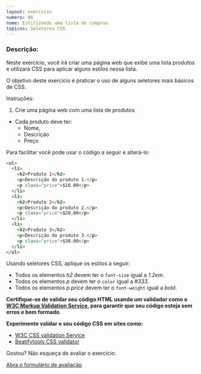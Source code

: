 ```yaml
---
layout: exercicio
numero: 06
nome: Estilizando uma lista de compras
topicos: Seletores CSS
---
```


### Descrição:

Neste exercício, você irá criar uma página web que exibe uma lista produtos e utilizará CSS para aplicar alguns estilos nessa lista.

O objetivo deste exercício é praticar o uso de alguns seletores mais básicos de CSS.

Instruções:

 1. Crie uma página web com uma lista de produtos
 - Cada produto deve ter:
   - Nome, 
   - Descrição
   - Preço

Para facilitar você pode usar o código a seguir e alterá-lo:

```html
<ul>
  <li>
    <h2>Produto 1</h2>
    <p>Descrição do produto 1.</p>
    <p class="price">$10.00</p>
  </li>
  <li>
    <h2>Produto 2</h2>
    <p>Descrição do produto 2.</p>
    <p class="price">$20.00</p>
  </li>
  <li>
    <h2>Produto 3</h2>
    <p>Descrição do produto 3.</p>
    <p class="price">$30.00</p>
  </li>
</ul>
```


Usando seletores CSS, aplique os estilos a seguir:

- Todos os elementos *h2* devem ter o `font-size` igual a *1.2em*.
- Todos os elementos *p* devem ter o `color` igual a *#333*.
- Todos os elementos *p.price* devem ter o `font-weight` igual a *bold*.


**Certifique-se de validar seu código HTML usando um validador como o [W3C Markup Validation Service](https://validator.w3.org/), para garantir que seu código esteja sem erros e bem formado**.

**Experimente validar o seu código CSS em sites como:**

- <a href="https://jigsaw.w3.org/css-validator/" target="_blank">W3C CSS validation Service</a>
- <a href="https://beautifytools.com/css-validator.php" hreflang="en" target="_blank">Beatifytools CSS validator</a>

Gostou? Não esqueça de avaliar o exercício:

<a class="btn" href="https://forms.gle/scs1VxDDFSiMqAhe8" target="_blank"> Abra o formulário de avaliação</a>
